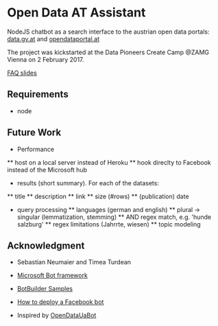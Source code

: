 # Open Data AT Assistant
NodeJS chatbot as a search interface to the austrian open data portals: [data.gv.at](data.gv.at) and [opendataportal.at](opendataportal.at)
<!-- We developed a small chatbot in NodeJS to provide a search interface to the austrian open data.  -->


The project was kickstarted at the Data Pioneers Create Camp @ZAMG Vienna on 2 February 2017.

[FAQ slides](http://www.slideshare.net/svakulenko/open-data-at-chatbot-faq)

## Requirements

* node


## Future Work

* Performance

** host on a local server instead of Heroku
** hook direclty to Facebook instead of the Microsoft hub

<!-- * UI -->


* results (short summary). For each of the datasets:

** title
** description
** link
** size (#rows)
** (publication) date


* query processing
** languages (german and english)
** plural → singular (lemmatization, stemming)
** AND regex match, e.g. 'hunde salzburg'
** regex limitations (Jahr<hunde>rte, <Hunde>wiesen)
** topic modeling

## Acknowledgment

* Sebastian Neumaier and Timea Turdean

* [Microsoft Bot framework](https://docs.botframework.com/en-us/node/builder/overview/#navtitle)

* [BotBuilder Samples](https://github.com/Microsoft/BotBuilder-Samples/tree/master/Node/demo-Search)

* [How to deploy a Facebook bot](https://medium.com/@igougi.ui/how-to-deploy-a-facebook-bot-2b8c4f4e7eae#.b8kfiw1b0)

* Inspired by [OpenDataUaBot](https://opendatabot.com/en)
